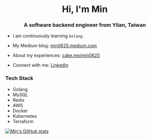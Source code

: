 <h1 align="center">Hi, I'm Min</h1>

<h3 align="center">A software backend engineer from Yilan, Taiwan</h3>

- I am continuously learning `Golang`.

- My Medium blog: [min0625.medium.com](https://min0625.medium.com/)

- About my experiences: [cake.me/min0625](https://www.cake.me/min0625)

- Connect with me: [LinkedIn](https://www.linkedin.com/in/min0625/)

### Tech Stack
- Golang
- MySQL
- Redis
- AWS
- Docker
- Kubernetes
- Terraform

[![Min's GitHub stats](https://github-readme-stats.vercel.app/api?username=min0625&include_all_commits=true&show_icons=true&theme=radical)](https://github.com/min0625)
